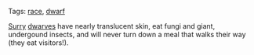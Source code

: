 Tags: [race](Races), [dwarf](Dwarves)

[Surry](Surry) [dwarves](Dwarves) have nearly translucent skin, eat fungi and giant, undergound insects, and will never turn down a meal that walks their way (they eat visitors!). 